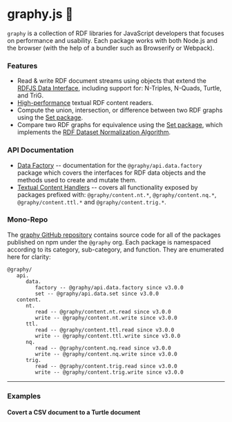 # graphy.js 🍌
`graphy` is a collection of RDF libraries for JavaScript developers that focuses on performance and usability. Each package works with both Node.js and the browser (with the help of a bundler such as Browserify or Webpack).

### Features
 - Read & write RDF document streams using objects that extend the [RDFJS Data Interface](http://rdf.js.org/), including support for: N-Triples, N-Quads, Turtle, and TriG.
 - [High-performance](#performance) textual RDF content readers.
 - Compute the union, intersection, or difference between two RDF graphs using the [Set package](api.data.set).
 - Compare two RDF graphs for equivalence using the [Set package](api.data.set), which implements the [RDF Dataset Normalization Algorithm](https://json-ld.github.io/normalization/spec/).

### API Documentation
 - [Data Factory](api.data.factory) -- documentation for the `@graphy/api.data.factory` package which covers the interfaces for RDF data objects and the methods used to create and mutate them.
 - [Textual Content Handlers](content.textual) -- covers all functionality exposed by packages prefixed with: `@graphy/content.nt.*`, `@graphy/content.nq.*`, `@graphy/content.ttl.*` and `@graphy/content.trig.*`.

### Mono-Repo
The [graphy GitHub repository](https://github.com/blake-regalia/graphy.js) contains source code for all of the packages published on npm under the `@graphy` org. Each package is namespaced according to its category, sub-category, and function. They are enumerated here for clarity:

```
@graphy/
   api.
      data.
         factory -- @graphy/api.data.factory since v3.0.0
         set -- @graphy/api.data.set since v3.0.0
   content.
      nt.
         read -- @graphy/content.nt.read since v3.0.0
         write -- @graphy/content.nt.write since v3.0.0
      ttl.
         read -- @graphy/content.ttl.read since v3.0.0
         write -- @graphy/content.ttl.write since v3.0.0
      nq.
         read -- @graphy/content.nq.read since v3.0.0
         write -- @graphy/content.nq.write since v3.0.0
      trig.
         read -- @graphy/content.trig.read since v3.0.0
         write -- @graphy/content.trig.write since v3.0.0
```

----

### Examples

#### Covert a CSV document to a Turtle document